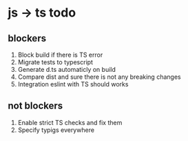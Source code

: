 # js -> ts todo

## blockers

1. Block build if there is TS error
2. Migrate tests to typescript
3. Generate d.ts automaticly on build
4. Compare dist and sure there is not any breaking changes
5. Integration eslint with TS should works

## not blockers

1. Enable strict TS checks and fix them
2. Specify typigs everywhere
